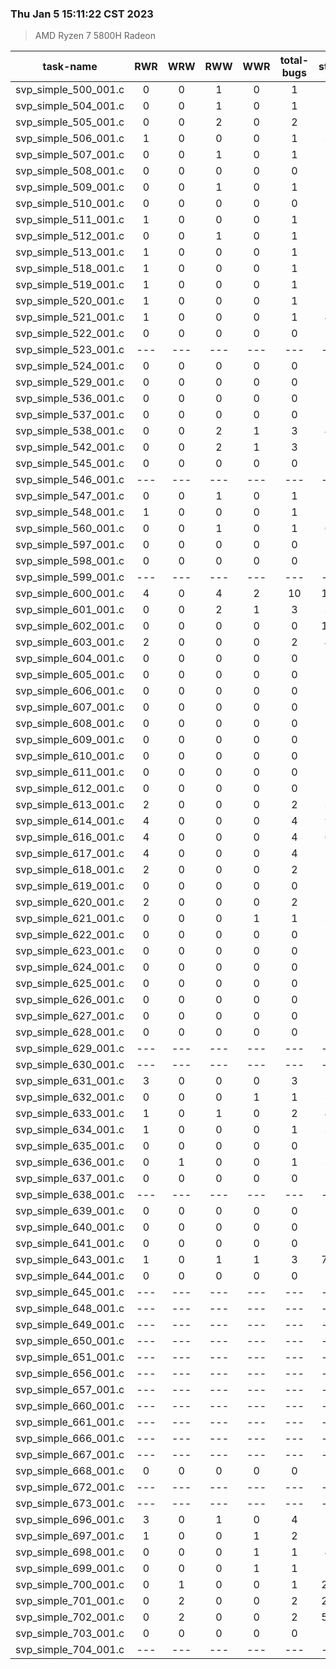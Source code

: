 ### Thu Jan  5 15:11:22 CST 2023
> AMD   Ryzen   7   5800H Radeon

| task-name | RWR | WRW | RWW | WWR | total-bugs| state | total time(ms) |
| :---: | :---: | :---: | :---: | :---: | :---: | :---: | :---: | 
| svp_simple_500_001.c | 0 | 0 | 1 | 0 | 1 | 13 | 34 |
| svp_simple_504_001.c | 0 | 0 | 1 | 0 | 1 | 13 | 37 |
| svp_simple_505_001.c | 0 | 0 | 2 | 0 | 2 | 23 | 47 |
| svp_simple_506_001.c | 1 | 0 | 0 | 0 | 1 | 31 | 48 |
| svp_simple_507_001.c | 0 | 0 | 1 | 0 | 1 | 13 | 36 |
| svp_simple_508_001.c | 0 | 0 | 0 | 0 | 0 | 6 | 15 |
| svp_simple_509_001.c | 0 | 0 | 1 | 0 | 1 | 25 | 49 |
| svp_simple_510_001.c | 0 | 0 | 0 | 0 | 0 | 11 | 18 |
| svp_simple_511_001.c | 1 | 0 | 0 | 0 | 1 | 21 | 39 |
| svp_simple_512_001.c | 0 | 0 | 1 | 0 | 1 | 27 | 39 |
| svp_simple_513_001.c | 1 | 0 | 0 | 0 | 1 | 30 | 44 |
| svp_simple_518_001.c | 1 | 0 | 0 | 0 | 1 | 20 | 38 |
| svp_simple_519_001.c | 1 | 0 | 0 | 0 | 1 | 19 | 40 |
| svp_simple_520_001.c | 1 | 0 | 0 | 0 | 1 | 19 | 39 |
| svp_simple_521_001.c | 1 | 0 | 0 | 0 | 1 | 40 | 55 |
| svp_simple_522_001.c | 0 | 0 | 0 | 0 | 0 | 25 | 28 |
| svp_simple_523_001.c | --- | --- | --- | --- | --- | --- | --- |
| svp_simple_524_001.c | 0 | 0 | 0 | 0 | 0 | 6 | 14 |
| svp_simple_529_001.c | 0 | 0 | 0 | 0 | 0 | 5 | 11 |
| svp_simple_536_001.c | 0 | 0 | 0 | 0 | 0 | 9 | 17 |
| svp_simple_537_001.c | 0 | 0 | 0 | 0 | 0 | 7 | 15 |
| svp_simple_538_001.c | 0 | 0 | 2 | 1 | 3 | 45 | 69 |
| svp_simple_542_001.c | 0 | 0 | 2 | 1 | 3 | 70 | 79 |
| svp_simple_545_001.c | 0 | 0 | 0 | 0 | 0 | 9 | 16 |
| svp_simple_546_001.c | --- | --- | --- | --- | --- | --- | --- |
| svp_simple_547_001.c | 0 | 0 | 1 | 0 | 1 | 13 | 37 |
| svp_simple_548_001.c | 1 | 0 | 0 | 0 | 1 | 16 | 35 |
| svp_simple_560_001.c | 0 | 0 | 1 | 0 | 1 | 61 | 64 |
| svp_simple_597_001.c | 0 | 0 | 0 | 0 | 0 | 5 | 10 |
| svp_simple_598_001.c | 0 | 0 | 0 | 0 | 0 | 5 | 9 |
| svp_simple_599_001.c | --- | --- | --- | --- | --- | --- | --- |
| svp_simple_600_001.c | 4 | 0 | 4 | 2 | 10 | 139 | 118 |
| svp_simple_601_001.c | 0 | 0 | 2 | 1 | 3 | 31 | 42 |
| svp_simple_602_001.c | 0 | 0 | 0 | 0 | 0 | 105 | 94 |
| svp_simple_603_001.c | 2 | 0 | 0 | 0 | 2 | 43 | 55 |
| svp_simple_604_001.c | 0 | 0 | 0 | 0 | 0 | 9 | 10 |
| svp_simple_605_001.c | 0 | 0 | 0 | 0 | 0 | 9 | 9 |
| svp_simple_606_001.c | 0 | 0 | 0 | 0 | 0 | 9 | 10 |
| svp_simple_607_001.c | 0 | 0 | 0 | 0 | 0 | 9 | 9 |
| svp_simple_608_001.c | 0 | 0 | 0 | 0 | 0 | 13 | 20 |
| svp_simple_609_001.c | 0 | 0 | 0 | 0 | 0 | 21 | 17 |
| svp_simple_610_001.c | 0 | 0 | 0 | 0 | 0 | 13 | 16 |
| svp_simple_611_001.c | 0 | 0 | 0 | 0 | 0 | 13 | 14 |
| svp_simple_612_001.c | 0 | 0 | 0 | 0 | 0 | 21 | 19 |
| svp_simple_613_001.c | 2 | 0 | 0 | 0 | 2 | 33 | 49 |
| svp_simple_614_001.c | 4 | 0 | 0 | 0 | 4 | 92 | 89 |
| svp_simple_616_001.c | 4 | 0 | 0 | 0 | 4 | 64 | 75 |
| svp_simple_617_001.c | 4 | 0 | 0 | 0 | 4 | 52 | 66 |
| svp_simple_618_001.c | 2 | 0 | 0 | 0 | 2 | 28 | 44 |
| svp_simple_619_001.c | 0 | 0 | 0 | 0 | 0 | 13 | 18 |
| svp_simple_620_001.c | 2 | 0 | 0 | 0 | 2 | 28 | 44 |
| svp_simple_621_001.c | 0 | 0 | 0 | 1 | 1 | 31 | 36 |
| svp_simple_622_001.c | 0 | 0 | 0 | 0 | 0 | 14 | 15 |
| svp_simple_623_001.c | 0 | 0 | 0 | 0 | 0 | 13 | 15 |
| svp_simple_624_001.c | 0 | 0 | 0 | 0 | 0 | 13 | 15 |
| svp_simple_625_001.c | 0 | 0 | 0 | 0 | 0 | 13 | 15 |
| svp_simple_626_001.c | 0 | 0 | 0 | 0 | 0 | 13 | 15 |
| svp_simple_627_001.c | 0 | 0 | 0 | 0 | 0 | 13 | 14 |
| svp_simple_628_001.c | 0 | 0 | 0 | 0 | 0 | 21 | 18 |
| svp_simple_629_001.c | --- | --- | --- | --- | --- | --- | --- |
| svp_simple_630_001.c | --- | --- | --- | --- | --- | --- | --- |
| svp_simple_631_001.c | 3 | 0 | 0 | 0 | 3 | 29 | 48 |
| svp_simple_632_001.c | 0 | 0 | 0 | 1 | 1 | 31 | 37 |
| svp_simple_633_001.c | 1 | 0 | 1 | 0 | 2 | 40 | 40 |
| svp_simple_634_001.c | 1 | 0 | 0 | 0 | 1 | 33 | 36 |
| svp_simple_635_001.c | 0 | 0 | 0 | 0 | 0 | 8 | 13 |
| svp_simple_636_001.c | 0 | 1 | 0 | 0 | 1 | 36 | 44 |
| svp_simple_637_001.c | 0 | 0 | 0 | 0 | 0 | 16 | 17 |
| svp_simple_638_001.c | --- | --- | --- | --- | --- | --- | --- |
| svp_simple_639_001.c | 0 | 0 | 0 | 0 | 0 | 10 | 10 |
| svp_simple_640_001.c | 0 | 0 | 0 | 0 | 0 | 10 | 10 |
| svp_simple_641_001.c | 0 | 0 | 0 | 0 | 0 | 10 | 10 |
| svp_simple_643_001.c | 1 | 0 | 1 | 1 | 3 | 728 | 339 |
| svp_simple_644_001.c | 0 | 0 | 0 | 0 | 0 | 6 | 10 |
| svp_simple_645_001.c | --- | --- | --- | --- | --- | --- | --- |
| svp_simple_648_001.c | --- | --- | --- | --- | --- | --- | --- |
| svp_simple_649_001.c | --- | --- | --- | --- | --- | --- | --- |
| svp_simple_650_001.c | --- | --- | --- | --- | --- | --- | --- |
| svp_simple_651_001.c | --- | --- | --- | --- | --- | --- | --- |
| svp_simple_656_001.c | --- | --- | --- | --- | --- | --- | --- |
| svp_simple_657_001.c | --- | --- | --- | --- | --- | --- | --- |
| svp_simple_660_001.c | --- | --- | --- | --- | --- | --- | --- |
| svp_simple_661_001.c | --- | --- | --- | --- | --- | --- | --- |
| svp_simple_666_001.c | --- | --- | --- | --- | --- | --- | --- |
| svp_simple_667_001.c | --- | --- | --- | --- | --- | --- | --- |
| svp_simple_668_001.c | 0 | 0 | 0 | 0 | 0 | 10 | 14 |
| svp_simple_672_001.c | --- | --- | --- | --- | --- | --- | --- |
| svp_simple_673_001.c | --- | --- | --- | --- | --- | --- | --- |
| svp_simple_696_001.c | 3 | 0 | 1 | 0 | 4 | 79 | 94 |
| svp_simple_697_001.c | 1 | 0 | 0 | 1 | 2 | 55 | 51 |
| svp_simple_698_001.c | 0 | 0 | 0 | 1 | 1 | 46 | 44 |
| svp_simple_699_001.c | 0 | 0 | 0 | 1 | 1 | 54 | 47 |
| svp_simple_700_001.c | 0 | 1 | 0 | 0 | 1 | 258 | 164 |
| svp_simple_701_001.c | 0 | 2 | 0 | 0 | 2 | 294 | 243 |
| svp_simple_702_001.c | 0 | 2 | 0 | 0 | 2 | 579 | 509 |
| svp_simple_703_001.c | 0 | 0 | 0 | 0 | 0 | 9 | 10 |
| svp_simple_704_001.c | --- | --- | --- | --- | --- | --- | --- |
